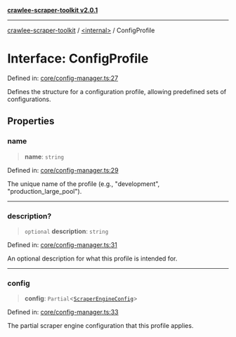 [**crawlee-scraper-toolkit v2.0.1**](../../README.md)

***

[crawlee-scraper-toolkit](../../globals.md) / [\<internal\>](../README.md) / ConfigProfile

# Interface: ConfigProfile

Defined in: [core/config-manager.ts:27](https://github.com/devalexanderdaza/crawlee-scraper-toolkit/blob/main/src/core/config-manager.ts#L27)

Defines the structure for a configuration profile, allowing predefined sets of configurations.

## Properties

### name

> **name**: `string`

Defined in: [core/config-manager.ts:29](https://github.com/devalexanderdaza/crawlee-scraper-toolkit/blob/main/src/core/config-manager.ts#L29)

The unique name of the profile (e.g., "development", "production_large_pool").

***

### description?

> `optional` **description**: `string`

Defined in: [core/config-manager.ts:31](https://github.com/devalexanderdaza/crawlee-scraper-toolkit/blob/main/src/core/config-manager.ts#L31)

An optional description for what this profile is intended for.

***

### config

> **config**: `Partial`\<[`ScraperEngineConfig`](../../interfaces/ScraperEngineConfig.md)\>

Defined in: [core/config-manager.ts:33](https://github.com/devalexanderdaza/crawlee-scraper-toolkit/blob/main/src/core/config-manager.ts#L33)

The partial scraper engine configuration that this profile applies.
